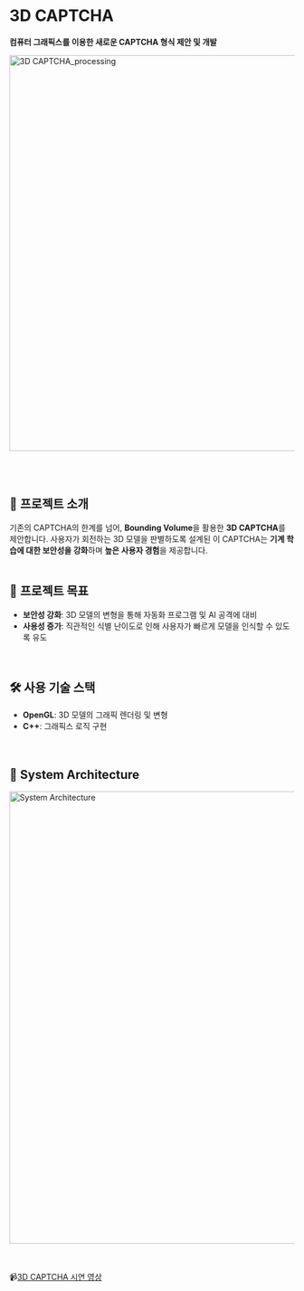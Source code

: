 # 3D CAPTCHA  
**컴퓨터 그래픽스를 이용한 새로운 CAPTCHA 형식 제안 및 개발**  
<p>
  <img src="https://github.com/user-attachments/assets/a53859c6-7162-4ed5-94d2-40abe6519096" alt="3D CAPTCHA_processing" width="700"/>
</p>

<br></br>
## 📌 프로젝트 소개  
기존의 CAPTCHA의 한계를 넘어, **Bounding Volume**을 활용한 **3D CAPTCHA**를 제안합니다. 사용자가 회전하는 3D 모델을 판별하도록 설계된 이 CAPTCHA는 **기계 학습에 대한 보안성을 강화**하며 **높은 사용자 경험**을 제공합니다.
<br></br>
## 🎯 프로젝트 목표  
- **보안성 강화**: 3D 모델의 변형을 통해 자동화 프로그램 및 AI 공격에 대비  
- **사용성 증가**: 직관적인 식별 난이도로 인해 사용자가 빠르게 모델을 인식할 수 있도록 유도  
<br></br>
## 🛠️ 사용 기술 스택  
- **OpenGL**: 3D 모델의 그래픽 렌더링 및 변형
- **C++**: 그래픽스 로직 구현    
<br></br>
## 📝 System Architecture 
<p>
  <img src="https://github.com/user-attachments/assets/bbfb28f1-943c-4a73-9511-f88a5e38f58a" alt="System Architecture" width="800"/>
</p>

<br></br>
📹[3D CAPTCHA 시연 영상](https://youtu.be/8_8ZrDMHNRk)
<br></br>

